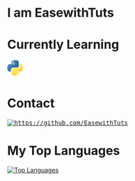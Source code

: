 <h1>I am EasewithTuts</h1>

# Currently Learning
<code><img height="40" src="https://raw.githubusercontent.com/EasewithTuts/EasewithTuts/master/assets/Python-logo-notext.svg.png"></code>

# Contact
<kbd>[<img title="Python" alt="https://github.com/EasewithTuts" src="https://cdn-icons-png.flaticon.com/512/25/25231.png?w=360" width="32">]()</kbd>

# My Top Languages 
<a href="https://github.com/EasewithTuts" align="left"><img src="https://github-readme-stats.vercel.app/api/top-langs/?username=EasewithTuts&langs_count=10&title_color=0891b2&text_color=&icon_color=0891b2&bg_color=fffff&hide_border=true&locale=en&custom_title=Top%20%Languages&layout=compact" alt="Top Languages" /></a>

